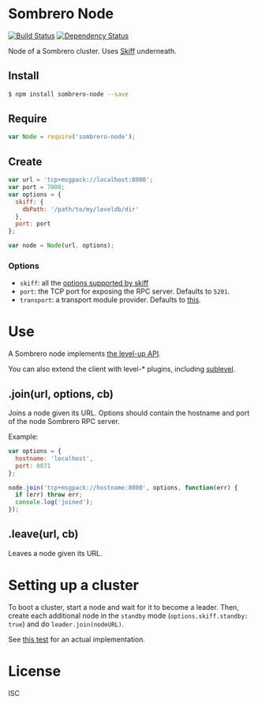# Sombrero Node

[![Build Status](https://travis-ci.org/sombrerohq/sombrero-node.svg)](https://travis-ci.org/sombrerohq/sombrero-node)
[![Dependency Status](https://david-dm.org/sombrerohq/sombrero-node.svg)](https://david-dm.org/sombrerohq/sombrero-node)

Node of a Sombrero cluster. Uses [Skiff](https://github.com/pgte/skiff) underneath.

## Install

```bash
$ npm install sombrero-node --save
```

## Require

```javascript
var Node = require('sombrero-node');
```

## Create

```javascript
var url = 'tcp+msgpack://localhost:8000';
var port = 7000;
var options = {
  skiff: {
    dbPath: '/path/to/my/leveldb/dir'
  },
  port: port
};

var node = Node(url, options);
```

### Options

* `skiff`: all the [options supported by skiff](https://github.com/pgte/skiff#options)
* `port`: the TCP port for exposing the RPC server. Defaults to `5201`.
* `transport`: a transport module provider. Defaults to [this](https://github.com/sombrerohq/sombrero-node/blob/master/lib/transport.js).

# Use

A Sombrero node implements [the level-up API](https://github.com/rvagg/node-levelup#api).

You can also extend the client with level-* plugins, including [sublevel](https://github.com/dominictarr/level-sublevel).

## .join(url, options, cb)

Joins a node given its URL. Options should contain the hostname and port of the node Sombrero RPC server.

Example:

```javascript
var options = {
  hostname: 'localhost',
  port: 8071
};

node.join('tcp+msgpack://hostname:8000', options, function(err) {
  if (err) throw err;
  console.log('joined');
});
```

## .leave(url, cb)

Leaves a node given its URL.

# Setting up a cluster

To boot a cluster, start a node and wait for it to become a leader. Then, create each additional node in the `standby` mode (`options.skiff.standby: true`) and do `leader.join(nodeURL)`.

See [this test](https://github.com/sombrerohq/sombrero-node/blob/master/tests/networked.js) for an actual implementation.

# License

ISC